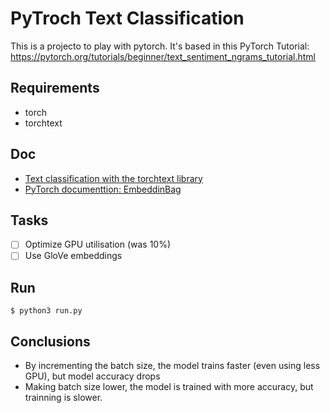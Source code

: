 # PyTroch Text Classification

This is a projecto to play with pytorch. It's based in this PyTorch Tutorial: https://pytorch.org/tutorials/beginner/text_sentiment_ngrams_tutorial.html

## Requirements

- torch
- torchtext

## Doc
- [Text classification with the torchtext library](https://pytorch.org/tutorials/beginner/text_sentiment_ngrams_tutorial.html)
- [PyTorch documenttion: EmbeddinBag](https://pytorch.org/docs/stable/generated/torch.nn.EmbeddingBag.html)

## Tasks

- [ ] Optimize GPU utilisation (was 10%)
- [ ] Use GloVe embeddings

## Run

    $ python3 run.py

## Conclusions

- By incrementing the batch size, the model trains faster (even using less GPU), but model accuracy drops
- Making batch size lower, the model is trained with more accuracy, but trainning is slower.
